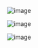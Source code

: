 ![image](https://user-images.githubusercontent.com/39646462/152143308-57ae5555-effc-48fc-b567-859ad3b565d0.png)

![image](https://user-images.githubusercontent.com/39646462/152143401-d79dc692-d2c8-4e08-96d3-4effd1596c2d.png)

![image](https://user-images.githubusercontent.com/39646462/152143468-1d09a4a0-03de-450a-86a9-b7a945bef24f.png)
